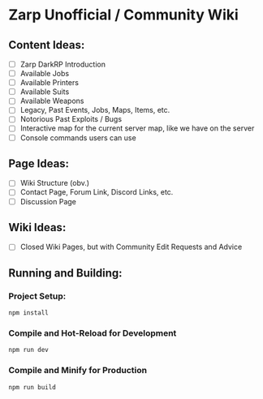 # Zarp Unofficial / Community Wiki

## Content Ideas:

- [ ] Zarp DarkRP Introduction
- [ ] Available Jobs
- [ ] Available Printers
- [ ] Available Suits
- [ ] Available Weapons
- [ ] Legacy, Past Events, Jobs, Maps, Items, etc.
- [ ] Notorious Past Exploits / Bugs
- [ ] Interactive map for the current server map, like we have on the server
- [ ] Console commands users can use

## Page Ideas:
- [ ] Wiki Structure (obv.)
- [ ] Contact Page, Forum Link, Discord Links, etc.
- [ ] Discussion Page

## Wiki Ideas:
- [ ] Closed Wiki Pages, but with Community Edit Requests and Advice

## Running and Building: 

### Project Setup:

```
npm install
```

### Compile and Hot-Reload for Development

```
npm run dev
```

### Compile and Minify for Production

```
npm run build
```
